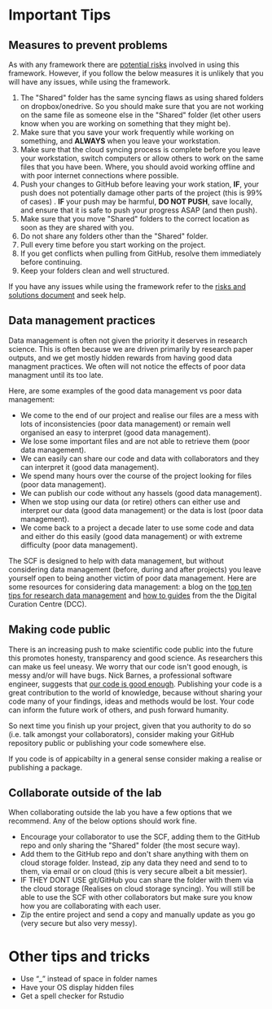 # Important Tips

## Measures to prevent problems

As with any framework there are [potential risks](limitations_risks_and_solutions.md) involved in using this framework. However, if you follow the below measures it is unlikely that you will have any issues, while using the framework.

1. The "Shared" folder has the same syncing flaws as using shared folders on dropbox/onedrive. So you should make sure that you are not working on the same file as someone else in the "Shared" folder (let other users know when you are working on something that they might be).
2. Make sure that you save your work frequently while working on something, and **ALWAYS** when you leave your workstation.
3. Make sure that the cloud syncing process is complete before you leave your workstation, switch computers or allow others to work on the same files that you have been. Where, you should avoid working offline and with poor internet connections where possible.
4. Push your changes to GitHub before leaving your work station, **IF**, your push does not potentially damage other parts of the project (this is 99\% of cases) . **IF** your push may be harmful, **DO NOT PUSH**, save locally, and ensure that it is safe to push your progress ASAP (and then push).
5. Make sure that you move "Shared" folders to the correct location as soon as they are shared with you.
6. Do not share any folders other than the "Shared" folder.
7. Pull every time before you start working on the project.
8. If you get conflicts when pulling from GitHub, resolve them immediately before continuing.
9. Keep your folders clean and well structured.


If you have any issues while using the framework refer to the [risks and solutions document](limitations_risks_and_solutions.md) and seek help.

## Data management practices

Data management is often not given the priority it deserves in research science. This is often because we are driven primarily by research paper outputs, and we get mostly hidden rewards from having good data managment practices. We often will not notice the effects of poor data managment until its too late.

Here, are some examples of the good data management vs poor data management:

* We come to the end of our project and realise our files are a mess with lots of inconsistencies (poor data management) or remain well organised an easy to interpret (good data management).
* We lose some important files and are not able to retrieve them (poor data management).
* We can easily can share our code and data with collaborators and they can interpret it (good data management).
* We spend many hours over the course of the project looking for files (poor data management).
* We can publish our code without any hassels (good data management).
* When we stop using our data (or retire) others can either use and interpret our data (good data management) or the data is lost (poor data management).
* We come back to a project a decade later to use some code and data and either do this easily (good data management) or with extreme difficulty (poor data management).

The SCF is designed to help with data management, but without considering data management (before, during and after projects) you leave yourself open to being another victim of poor data management. Here are some resources for considering data management: a blog on the [top ten tips for research data management](http://blogs.nature.com/naturejobs/2014/11/25/top-ten-tips-for-research-data-management/) and [how to guides](https://www.dcc.ac.uk/guidance/how-guides) from the the Digital Curation Centre (DCC).


## Making code public

There is an increasing push to make scientific code public into the future this promotes honesty, transparency and good science. As researchers this can make us feel uneasy. We worry that our code isn't good enough, is messy and/or will have bugs. Nick Barnes, a professional software engineer, suggests that [our code is good enough](https://www.nature.com/articles/467753a). Publishing your code is a great contribution to the world of knowledge, because without sharing your code many of your findings, ideas and methods would be lost. Your code can inform the future work of others, and push forward humanity.

So next time you finish up your project, given that you authority to do so (i.e. talk amongst your collaborators), consider making your GitHub repository public or publishing your code somewhere else.

If you code is of appicabilty in a general sense consider making a realise or publishing a package.

## Collaborate outside of the lab

When collaborating outside the lab you have a few options that we recommend. Any of the below options should work fine.

* Encourage your collaborator to use the SCF, adding them to the GitHub repo and only sharing the "Shared" folder (the most secure way).
* Add them to the GitHub repo and don't share anything with them on cloud storage folder. Instead, zip any data they need and send to to them, via email or on cloud (this is very secure albeit a bit messier).
* IF THEY DONT USE git/GitHub you can share the folder with them via the cloud storage (Realises on cloud storage syncing). You will still be able to use the SCF with other collaborators but make sure you know how you are collaborating with each user.
* Zip the entire project and send a copy and manually update as you go (very secure but also very messy).

# Other tips and tricks

* Use “_” instead of space in folder names
* Have your OS display hidden files
* Get a spell checker for Rstudio
